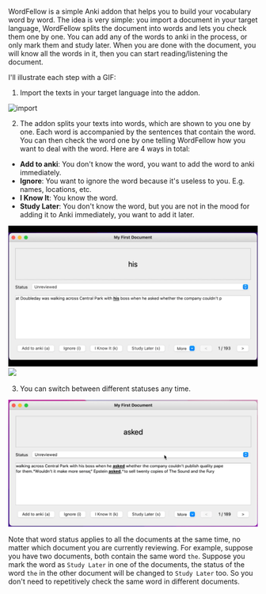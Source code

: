 WordFellow is a simple Anki addon that helps you to build your vocabulary word by word. The idea is very simple: you import a document in your target language, WordFellow splits the document into words and lets you check them one by one. You can add any of the words to anki in the process, or only mark them and study later. When you are done with the document, you will know all the words in it, then you can start reading/listening the document.

I'll illustrate each step with a GIF:

1. Import the texts in your target language into the addon.

![import](img/import.gif)

2. The addon splits your texts into words, which are shown to you one by one. Each word is accompanied by the sentences that contain the word. You can then check the word one by one telling WordFellow how you want to deal with the word. Here are 4 ways in total:

- **Add to anki**: You don't know the word, you want to add the word to anki immediately.
- **Ignore**: You want to ignore the word because it's useless to you. E.g. names, locations, etc.
- **I Know It**: You know the word.
- **Study Later**: You don't know the word, but you are not in the mood for adding it to Anki immediately, you want to add it later.

![review](img/review.gif)
<img src="img/operate buttons.gif" />

3. You can switch between different statuses any time.

![status](img/status.gif)

Note that word status applies to all the documents at the same time, no matter which document you are currently reviewing. For example, suppose you have two documents, both contain the same word `the`. Suppose you mark the word as `Study Later` in one of the documents, the status of the word `the` in the other document will be changed to `Study Later` too. So you don't need to repetitively check the same word in different documents.